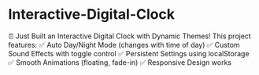 # Interactive-Digital-Clock
⏰ Just Built an Interactive Digital Clock with Dynamic Themes!  This project features: ✅ Auto Day/Night Mode (changes with time of day) ✅ Custom Sound Effects with toggle control ✅ Persistent Settings using localStorage ✅ Smooth Animations (floating, fade-in) ✅ Responsive Design works
